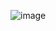 ![image](https://github.com/drinkgalaxy/Ormi-Task/assets/138424719/874907e4-1137-4a8d-92a9-9e8eb28c3a0c)
